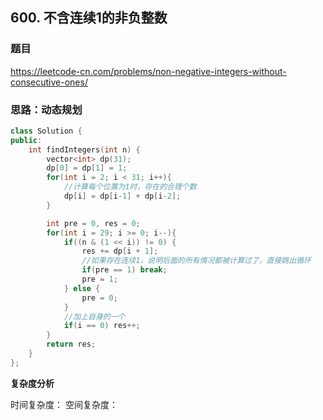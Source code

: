 ## 600. 不含连续1的非负整数

### 题目

https://leetcode-cn.com/problems/non-negative-integers-without-consecutive-ones/

### 思路：动态规划 


```C++
class Solution {
public:
    int findIntegers(int n) {
        vector<int> dp(31);
        dp[0] = dp[1] = 1;
        for(int i = 2; i < 31; i++){
            //计算每个位置为1时，存在的合理个数
            dp[i] = dp[i-1] + dp[i-2];
        }

        int pre = 0, res = 0;
        for(int i = 29; i >= 0; i--){
            if((n & (1 << i)) != 0) {
                res += dp[i + 1];
                //如果存在连续1，说明后面的所有情况都被计算过了，直接跳出循环
                if(pre == 1) break;
                pre = 1;
            } else {
                pre = 0;
            }
            //加上自身的一个
            if(i == 0) res++;
        }
        return res;
    }
};
```

**复杂度分析**

时间复杂度：
空间复杂度：